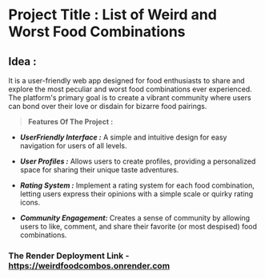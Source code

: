 # Project Title : List of Weird and Worst Food Combinations

## Idea : 
It is a user-friendly web app designed for food enthusiasts  to share and explore the most peculiar and 
worst food combinations ever experienced. The platform's primary goal is to  create a vibrant community 
where users can bond over their love or disdain for bizarre food pairings.


> **Features Of The Project :** 

- ***UserFriendly Interface :*** A simple and intuitive design for easy navigation for users of all levels.

- ***User Profiles :*** Allows users to create profiles, providing a personalized space for sharing their unique taste adventures.

- ***Rating System :*** Implement a rating system for each food combination, letting users express their opinions with a simple 
scale or quirky rating icons.

- ***Community Engagement:*** Creates a sense of community by allowing users to like, comment, and share their favorite (or most despised) food combinations.

 ### The Render Deployment Link - https://weirdfoodcombos.onrender.com
